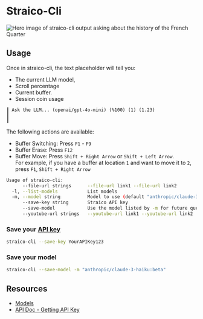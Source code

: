 # Straico-Cli
![Hero image of straico-cli output asking about the history of the French Quarter](https://github.com/user-attachments/assets/076050be-87c8-4bea-985d-7e25ec625400)

## Usage

Once in straico-cli, the text placeholder will tell you:
- The current LLM model, 
- Scroll percentage 
- Current buffer.
- Session coin usage
```text
┃ Ask the LLM... (openai/gpt-4o-mini) (%100) (1) (1.23)
┃
┃
```

The following actions are available:
- Buffer Switching: Press `F1` - `F9`
- Buffer Erase: Press `F12`
- Buffer Move: Press `Shift + Right Arrow` or `Shift + Left Arrow`.  
  For example, if you have a buffer at location `1` and want to move it to `2`, press `F1`, `Shift + Right Arrow`

```bash
Usage of straico-cli:
      --file-url strings      --file-url link1 --file-url link2
  -l, --list-models           List models
  -m, --model string          Model to use (default "anthropic/claude-3-haiku:beta")
      --save-key string       Straico API key
      --save-model            Use the model listed by -m for future queries
      --youtube-url strings   --youtube-url link1 --youtube-url link2
```

### Save your [API key](https://documenter.getpostman.com/view/5900072/2s9YyzddrR)
```bash
straico-cli --save-key YourAPIKey123
```

### Save your model
```bash
straico-cli --save-model -m "anthropic/claude-3-haiku:beta" 
```

## Resources
- [Models](https://straico.com/multimodel/)
- [API Doc - Getting API Key](https://documenter.getpostman.com/view/5900072/2s9YyzddrR)
